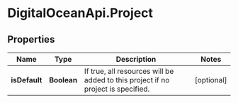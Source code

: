 # DigitalOceanApi.Project

## Properties
Name | Type | Description | Notes
------------ | ------------- | ------------- | -------------
**isDefault** | **Boolean** | If true, all resources will be added to this project if no project is specified. | [optional] 
